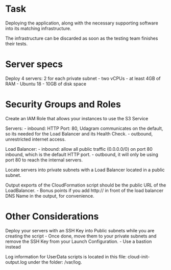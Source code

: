 # Task
Deploying the application, along with the necessary supporting software into its matching infrastructure.

The infrastructure can be discarded as soon as the testing team finishes their tests.

# Server specs

Deploy 4 servers: 2 for each private subnet
    - two vCPUs
    - at least 4GB of RAM
    - Ubuntu 18
    - 10GB of disk space

# Security Groups and Roles

Create an IAM Role that allows your instances to use the S3 Service

Servers: 
    - inbound: HTTP Port: 80, Udagram communicates on the default, so its needed for the Load Balancer and its Health Check.
    - outbound, unrestricted internet access.

Load Balancer:
    - inbound: allow all public traffic (0.0.0.0/0) on port 80 inbound, which is the default HTTP port.
    - outbound, it will only be using port 80 to reach the internal servers.

Locate servers into private subnets with a Load Balancer located in a public subnet.

Output exports of the CloudFormation script should be the public URL of the LoadBalancer.
    - Bonus points if you add http:// in front of the load balancer DNS Name in the output, for convenience.

# Other Considerations
Deploy your servers with an SSH Key into Public subnets while you are creating the script
    - Once done, move them to your private subnets and remove the SSH Key from your Launch Configuration.
    - Use a bastion instead

Log information for UserData scripts is located in this file: cloud-init-output.log under the folder: /var/log.


